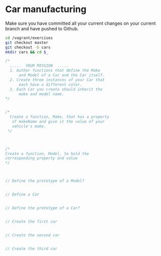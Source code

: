 # Car manufacturing

Make sure you have committed all your current changes on your current branch and have pushed to Github.

```bash
cd /vagrant/exercises
git checkout master
git checkout -b cars
mkdir cars && cd $_
```

```js
/*
  .....  YOUR MISSION  .....
  1. Author functions that define the Make
      and Model of a Car and the Car itself.
  2. Create three instances of your Car that
      each have a different color.
  3. Each Car you create should inherit the
      make and model name.
*/


/*
  Create a function, Make, that has a property
   of makeName and give it the value of your
   vehicle's make.
 */



/*
Create a function, Model, to hold the
corresponding property and value
*/



// Define the prototype of a Model?


// Define a Car


// Define the prototype of a Car?


// Create the first car


// Create the second car


// Create the third car

```
